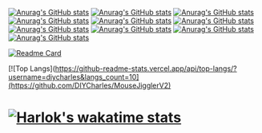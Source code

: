 [![Anurag's GitHub stats](https://github-readme-stats.vercel.app/api?username=DIYCharles&rank_icon=github&include_all_commits=true&custom_title=DIYCharles_God_Status&count_private=true&show_icons=true&theme=radical)](https://github.com/DIYCharles/github-readme-stats)
[![Anurag's GitHub stats](https://github-readme-stats.vercel.app/api?username=DIYCharles&rank_icon=github&include_all_commits=true&custom_title=DIYCharles_God_Status&count_private=true&show_icons=true&theme=dark)](https://github.com/DIYCharles/github-readme-stats)
[![Anurag's GitHub stats](https://github-readme-stats.vercel.app/api?username=DIYCharles&rank_icon=github&include_all_commits=true&custom_title=DIYCharles_God_Status&count_private=true&show_icons=true&theme=merko)](https://github.com/DIYCharles/github-readme-stats)
[![Anurag's GitHub stats](https://github-readme-stats.vercel.app/api?username=DIYCharles&rank_icon=github&include_all_commits=true&custom_title=DIYCharles_God_Status&count_private=true&show_icons=true&theme=gruvbox)](https://github.com/DIYCharles/github-readme-stats)
[![Anurag's GitHub stats](https://github-readme-stats.vercel.app/api?username=DIYCharles&rank_icon=github&include_all_commits=true&custom_title=DIYCharles_God_Status&count_private=true&show_icons=true&theme=tokyonight)](https://github.com/DIYCharles/github-readme-stats)
[![Anurag's GitHub stats](https://github-readme-stats.vercel.app/api?username=DIYCharles&rank_icon=github&include_all_commits=true&custom_title=DIYCharles_God_Status&count_private=true&show_icons=true&theme=onedark)](https://github.com/DIYCharles/github-readme-stats)
[![Anurag's GitHub stats](https://github-readme-stats.vercel.app/api?username=DIYCharles&rank_icon=github&include_all_commits=true&custom_title=DIYCharles_God_Status&count_private=true&show_icons=true&theme=cobalt)](https://github.com/DIYCharles/github-readme-stats)
[![Anurag's GitHub stats](https://github-readme-stats.vercel.app/api?username=DIYCharles&rank_icon=github&include_all_commits=true&custom_title=DIYCharles_God_Status&count_private=true&show_icons=true&theme=synthwave)](https://github.com/DIYCharles/github-readme-stats)
[![Anurag's GitHub stats](https://github-readme-stats.vercel.app/api?username=DIYCharles&rank_icon=github&include_all_commits=true&custom_title=DIYCharles_God_Status&count_private=true&show_icons=true&theme=highcontrast)](https://github.com/DIYCharles/github-readme-stats)
[![Anurag's GitHub stats](https://github-readme-stats.vercel.app/api?username=DIYCharles&rank_icon=github&include_all_commits=true&custom_title=DIYCharles_God_Status&count_private=true&show_icons=true&theme=dracula)](https://github.com/DIYCharles/github-readme-stats)

[![Readme Card](https://github-readme-stats.vercel.app/api/pin/?username=DIYCharles&rank_icon=github&include_all_commits=true&custom_title=DIYCharles_God_Status&repo=github-readme-stats)](https://github.com/DIYCharles/MouseJigglerV2)


[![Top Langs](https://github-readme-stats.vercel.app/api/top-langs/?username=diycharles&langs_count=10](https://github.com/DIYCharles/MouseJigglerV2)


# [![Harlok's wakatime stats](https://github-readme-stats.vercel.app/api/wakatime?username=DIYCharles)](https://github.com/DIYCharles/MouseJigglerV2)
